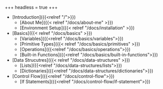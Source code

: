 +++
headless = true
+++

- [Introduction]({{<relref "/">}})
  - [About Me]({{< relref "/docs/about-me" >}})
  <!-- - [Python Introduction]({{< relref "/docs/introduction" >}}) -->
  - [Environment Setup]({{< relref "/docs/installation" >}})
- [Basics]({{< relref "/docs/basics" >}})
  - [Variables]({{<relref "/docs/basics/variables">}})
  - [Primitive Types]({{< relref "/docs/basics/primitives" >}})
  - [Operations]({{<relref "/docs/basics/operations">}})
  - [Built-in Functions]({{<relref "/docs/basics/built-in-functions">}})
- [Data Strucutres]({{< relref "/docs/data-structures" >}})
  - [Lists]({{<relref "/docs/data-structures/lists">}})
  - [Dictionaries]({{<relref "/docs/data-structures/dictionaries">}})
- [Control Flow]({{<relref "/docs/control-flow">}})
  - [If Statements]({{<relref "/docs/control-flow/if-statement">}})
